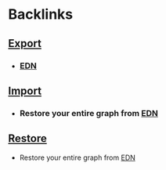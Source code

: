 
# Backlinks
## [Export](<Export.md>)
- ### [EDN](<EDN.md>)

## [Import](<Import.md>)
- ### Restore your entire graph from [EDN](<EDN.md>)

## [Restore](<Restore.md>)
- Restore your entire graph from [EDN](<EDN.md>)

